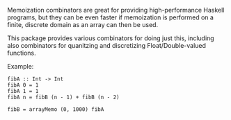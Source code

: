 Memoization combinators are great for providing high-performance Haskell programs,
but they can be even faster if memoization is performed on a finite, discrete domain
as an array can then be used.

This package provides various combinators for doing just this, including also 
combinators for quanitzing and discretizing Float/Double-valued functions.

Example:


    fibA :: Int -> Int
    fibA 0 = 1
    fibA 1 = 1
    fibA n = fibB (n - 1) + fibB (n - 2)
   
    fibB = arrayMemo (0, 1000) fibA 
